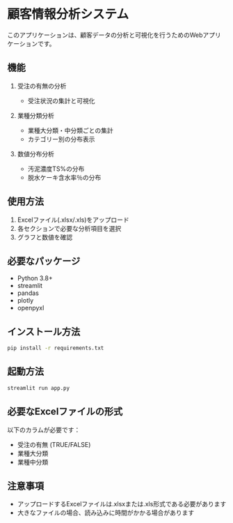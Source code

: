 # 顧客情報分析システム

このアプリケーションは、顧客データの分析と可視化を行うためのWebアプリケーションです。

## 機能

1. 受注の有無の分析
   - 受注状況の集計と可視化
   
2. 業種分類分析
   - 業種大分類・中分類ごとの集計
   - カテゴリー別の分布表示

3. 数値分布分析
   - 汚泥濃度TS%の分布
   - 脱水ケーキ含水率％の分布

## 使用方法

1. Excelファイル(.xlsx/.xls)をアップロード
2. 各セクションで必要な分析項目を選択
3. グラフと数値を確認

## 必要なパッケージ

- Python 3.8+
- streamlit
- pandas
- plotly
- openpyxl

## インストール方法

```bash
pip install -r requirements.txt
```

## 起動方法

```bash
streamlit run app.py
```

## 必要なExcelファイルの形式

以下のカラムが必要です：
- 受注の有無 (TRUE/FALSE)
- 業種大分類
- 業種中分類

## 注意事項

- アップロードするExcelファイルは.xlsxまたは.xls形式である必要があります
- 大きなファイルの場合、読み込みに時間がかかる場合があります 
